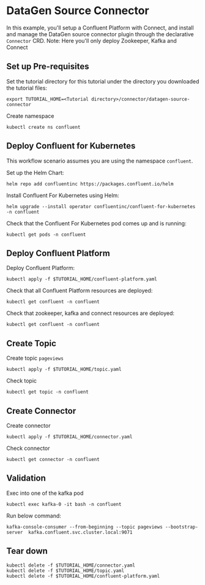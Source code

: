 # DataGen Source Connector
In this example, you'll setup a Confluent Platform with Connect, and install and manage the DataGen source connector plugin through the declarative `Connector` CRD.
Note: Here you'll only deploy Zookeeper, Kafka and Connect

## Set up Pre-requisites

Set the tutorial directory for this tutorial under the directory you downloaded
the tutorial files:

```
export TUTORIAL_HOME=<Tutorial directory>/connector/datagen-source-connector
```

Create namespace

```
kubectl create ns confluent
```

## Deploy Confluent for Kubernetes

This workflow scenario assumes you are using the namespace `confluent`.

Set up the Helm Chart:

```
helm repo add confluentinc https://packages.confluent.io/helm
```

Install Confluent For Kubernetes using Helm:

```
helm upgrade --install operator confluentinc/confluent-for-kubernetes -n confluent
```
  
Check that the Confluent For Kubernetes pod comes up and is running:

```
kubectl get pods -n confluent
```

## Deploy Confluent Platform

Deploy Confluent Platform:

```
kubectl apply -f $TUTORIAL_HOME/confluent-platform.yaml
```

Check that all Confluent Platform resources are deployed:

```   
kubectl get confluent -n confluent
```

Check that zookeeper, kafka and connect resources are deployed:

```   
kubectl get confluent -n confluent
```

## Create Topic
Create topic `pageviews`
```
kubectl apply -f $TUTORIAL_HOME/topic.yaml
```
Check topic 
```
kubectl get topic -n confluent
```

## Create Connector
Create connector 
```
kubectl apply -f $TUTORIAL_HOME/connector.yaml
```
Check connector 
```
kubectl get connector -n confluent
```

## Validation
Exec into one of the kafka pod
```
kubectl exec kafka-0 -it bash -n confluent
```
Run below command:
```
kafka-console-consumer --from-beginning --topic pageviews --bootstrap-server  kafka.confluent.svc.cluster.local:9071
```

## Tear down

```
kubectl delete -f $TUTORIAL_HOME/connector.yaml
kubectl delete -f $TUTORIAL_HOME/topic.yaml
kubectl delete -f $TUTORIAL_HOME/confluent-platform.yaml
```